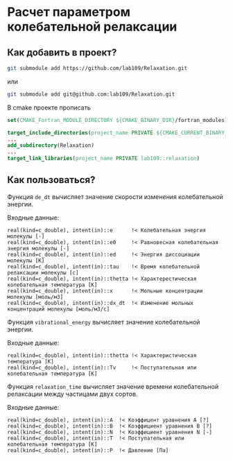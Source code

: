 # Расчет параметром колебательной релаксации

## Как добавить в проект?

```sh
git submodule add https://github.com/lab109/Relaxation.git
```

или

```sh
git submodule add git@github.com:lab109/Relaxation.git
```

В cmake проекте прописать

```cmake
set(CMAKE_Fortran_MODULE_DIRECTORY ${CMAKE_BINARY_DIR}/fortran_modules)

target_include_directories(project_name PRIVATE ${CMAKE_CURRENT_BINARY_DIR}/fortran_modules)
...
add_subdirectory(Relaxation)
...
target_link_libraries(project_name PRIVATE lab109::relaxation)
```

## Как пользоваться?

Функция `de_dt` вычисляет значение скорости изменения колебательной энергии.

Входные данные:

```Fortran
real(kind=c_double), intent(in)::e      !< Колебательная энергия молекулы [-]
real(kind=c_double), intent(in)::e0     !< Равновесная колебательная энергия молекулы [-]
real(kind=c_double), intent(in)::ed     !< Энергия диссоциации молекулы [K]
real(kind=c_double), intent(in)::tau    !< Время колебательной релаксации молекулы [с]
real(kind=c_double), intent(in)::thetta !< Характерестическая колебательная температура [K]
real(kind=c_double), intent(in)::x      !< Мольные концентрации молекулы [моль/м3]
real(kind=c_double), intent(in)::dx_dt  !< Изменение мольных концентраций молекулы [моль/м3/с]
```

Функция `vibrational_energy` вычисляет значение колебательной энергии.

Входные данные:

```Fortran
real(kind=c_double), intent(in)::thetta !< Характеристическая температура [K]
real(kind=c_double), intent(in)::Tv     !< Поступательная или колебательная температура [K]
```

Функция `relaxation_time` вычисляет значение времени колебательной релаксации между частицами двух сортов.

Входные данные:

```Fortran
real(kind=c_double), intent(in)::A  !< Коэффицент уравнения A [?]
real(kind=c_double), intent(in)::B  !< Коэффициент уравнения B [?]
real(kind=c_double), intent(in)::N  !< Коэффициент уравнения N [-]
real(kind=c_double), intent(in)::T  !< Поступательная или колебательная температура [K]
real(kind=c_double), intent(in)::P  !< Давление [Па]
```
